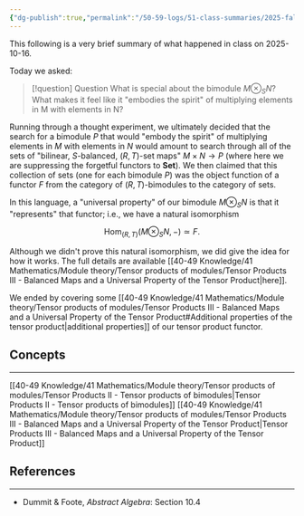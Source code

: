 ```yaml
---
{"dg-publish":true,"permalink":"/50-59-logs/51-class-summaries/2025-fall/math-561/2025-10/2025-10-16/","updated":"2025-10-18T15:21:01-07:00"}
---
```


This following is a very brief summary of what happened in class on 2025-10-16.

Today we asked:

> [!question] Question
> What is special about the bimodule $M\otimes_S N$? What makes it feel like it "embodies the spirit" of multiplying elements in M with elements in N?

Running through a thought experiment, we ultimately decided that the search for a bimodule $P$ that would "embody the spirit" of multiplying elements in $M$ with elements in $N$ would amount to search through all of the sets of "bilinear, $S$-balanced, $(R,T)$-set maps" $M\times N\to P$ (where here we are suppressing the forgetful functors to $\textbf{Set}$). We then claimed that this collection of sets (one for each bimodule $P$) was the object function of a functor $F$ from the category of $(R,T)$-bimodules to the category of sets.

In this language, a "universal property" of our bimodule $M\otimes_S N$ is that it "represents" that functor; i.e., we have a natural isomorphism

$$\operatorname{Hom}_{(R,T)}(M\otimes_S N,-)\simeq F.$$

Although we didn't prove this natural isomorphism, we did give the idea for how it works. The full details are available [[40-49 Knowledge/41 Mathematics/Module theory/Tensor products of modules/Tensor Products III - Balanced Maps and a Universal Property of the Tensor Product\|here]].

We ended by covering some [[40-49 Knowledge/41 Mathematics/Module theory/Tensor products of modules/Tensor Products III - Balanced Maps and a Universal Property of the Tensor Product#Additional properties of the tensor product\|additional properties]] of our tensor product functor.
## Concepts
---

[[40-49 Knowledge/41 Mathematics/Module theory/Tensor products of modules/Tensor Products II - Tensor products of bimodules\|Tensor Products II - Tensor products of bimodules]]
[[40-49 Knowledge/41 Mathematics/Module theory/Tensor products of modules/Tensor Products III - Balanced Maps and a Universal Property of the Tensor Product\|Tensor Products III - Balanced Maps and a Universal Property of the Tensor Product]]


## References
---

- Dummit & Foote, *Abstract Algebra*: Section 10.4